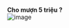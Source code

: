 **Cho mượn 5 triệu ?** <br>
![image](https://github.com/Wezg/Wezg/assets/89374842/c7b81128-2e5b-45f6-959f-e5394822ab0d)
